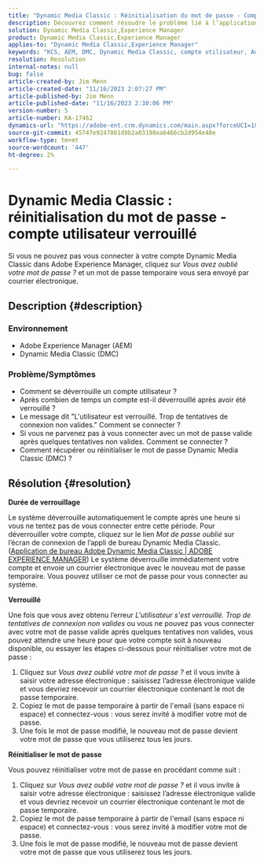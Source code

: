 ```yaml
---
title: "Dynamic Media Classic : Réinitialisation du mot de passe - Compte utilisateur verrouillé"
description: Découvrez comment résoudre le problème lié à l’application Dynamic Media Classic dans Adobe Experience Manager, en raison duquel vous ne pouvez pas vous connecter, vous ne pouvez pas vous connecter, vous devez disposer d’un compte utilisateur verrouillé et vous devez réinitialiser le mot de passe.
solution: Dynamic Media Classic,Experience Manager
product: Dynamic Media Classic,Experience Manager
applies-to: "Dynamic Media Classic,Experience Manager"
keywords: "KCS, AEM, DMC, Dynamic Media Classic, compte utilisateur, Adobe Experience Manager, dépannage, mot de passe temporaire, verrouillé"
resolution: Resolution
internal-notes: null
bug: false
article-created-by: Jim Menn
article-created-date: "11/16/2023 2:07:27 PM"
article-published-by: Jim Menn
article-published-date: "11/16/2023 2:30:06 PM"
version-number: 5
article-number: KA-17462
dynamics-url: "https://adobe-ent.crm.dynamics.com/main.aspx?forceUCI=1&pagetype=entityrecord&etn=knowledgearticle&id=813f0873-8984-ee11-8179-6045bd006268"
source-git-commit: 45747e9247861d9b2a03198ea6466cb2d954e48e
workflow-type: tm+mt
source-wordcount: '447'
ht-degree: 2%

---
```


# Dynamic Media Classic : réinitialisation du mot de passe - compte utilisateur verrouillé


Si vous ne pouvez pas vous connecter à votre compte Dynamic Media Classic dans Adobe Experience Manager, cliquez sur *Vous avez oublié votre mot de passe ?* et un mot de passe temporaire vous sera envoyé par courrier électronique.

## Description {#description}


### <b>Environnement</b>

- Adobe Experience Manager (AEM)
- Dynamic Media Classic (DMC)




### <b>Problème/Symptômes</b>

- Comment se déverrouille un compte utilisateur ?
- Après combien de temps un compte est-il déverrouillé après avoir été verrouillé ?
- Le message dit &quot;L&#39;utilisateur est verrouillé. Trop de tentatives de connexion non valides.&quot; Comment se connecter ?
- Si vous ne parvenez pas à vous connecter avec un mot de passe valide après quelques tentatives non valides. Comment se connecter ?
- Comment récupérer ou réinitialiser le mot de passe Dynamic Media Classic (DMC) ?



## Résolution {#resolution}


<b>Durée de verrouillage</b>

Le système déverrouille automatiquement le compte après une heure si vous ne tentez pas de vous connecter entre cette période. Pour déverrouiller votre compte, cliquez sur le lien *Mot de passe oublié* sur l’écran de connexion de l’appli de bureau Dynamic Media Classic. ([Application de bureau Adobe Dynamic Media Classic | ADOBE EXPERIENCE MANAGER](https://experienceleague.adobe.com/docs/dynamic-media-classic/using/new-ui-2020.html?lang=en)) Le système déverrouille immédiatement votre compte et envoie un courrier électronique avec le nouveau mot de passe temporaire. Vous pouvez utiliser ce mot de passe pour vous connecter au système.



<b>Verrouillé</b>

Une fois que vous avez obtenu l’erreur *L&#39;utilisateur s&#39;est verrouillé. Trop de tentatives de connexion non valides* ou vous ne pouvez pas vous connecter avec votre mot de passe valide après quelques tentatives non valides, vous pouvez attendre une heure pour que votre compte soit à nouveau disponible, ou essayer les étapes ci-dessous pour réinitialiser votre mot de passe :

1. Cliquez sur *Vous avez oublié votre mot de passe ?* et il vous invite à saisir votre adresse électronique : saisissez l’adresse électronique valide et vous devriez recevoir un courrier électronique contenant le mot de passe temporaire.
2. Copiez le mot de passe temporaire à partir de l&#39;email (sans espace ni espace) et connectez-vous : vous serez invité à modifier votre mot de passe.
3. Une fois le mot de passe modifié, le nouveau mot de passe devient votre mot de passe que vous utiliserez tous les jours.


<b>Réinitialiser le mot de passe</b>

Vous pouvez réinitialiser votre mot de passe en procédant comme suit :

1. Cliquez sur *Vous avez oublié votre mot de passe ?* et il vous invite à saisir votre adresse électronique : saisissez l’adresse électronique valide et vous devriez recevoir un courrier électronique contenant le mot de passe temporaire.
2. Copiez le mot de passe temporaire à partir de l&#39;email (sans espace ni espace) et connectez-vous : vous serez invité à modifier votre mot de passe.
3. Une fois le mot de passe modifié, le nouveau mot de passe devient votre mot de passe que vous utiliserez tous les jours.

